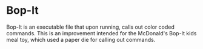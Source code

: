 # Bop-It

Bop-It is an executable file that upon running, calls out color coded commands. This is an improvement intended for the McDonald's Bop-It kids meal toy, which used a paper die for calling out commands.
